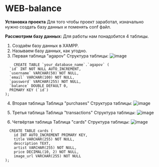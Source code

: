 # WEB-balance

**Установка проекта**
Для того чтобы проект заработал, изначально нужно создать базу данных и поменять conf файл.

**Рассмотрим базу данных:**
Для работы нам понадобится 4 таблицы.

  1. Создаём базу данных в XAMPP.
  2. Называем базу данных, как угодно.
  3. Первая таблица "agapov"
     Структура таблицы:
     ![image](https://github.com/user-attachments/assets/34294519-ca1e-480d-be7b-0f81667f1783)

````
    CREATE TABLE `your_database_name`.`agapov` (
  `id` INT NOT NULL AUTO_INCREMENT,
  `username` VARCHAR(50) NOT NULL,
  `email` VARCHAR(100) NOT NULL,
  `password` VARCHAR(255) NOT NULL,
  `balance` DOUBLE DEFAULT 0,
  PRIMARY KEY (`id`)
);
````

  4. Вторая таблица
     Таблица "purchases"
     Структура таблицы:
     ![image](https://github.com/user-attachments/assets/a50408d9-9d2c-4dd7-9275-9ae822f525a4)

  5. Третья таблица
    Таблица "transactions"
    Структура таблицы:
    ![image](https://github.com/user-attachments/assets/c8971f68-ba06-4ee5-8629-c46d3146469c)

  6. Четвёртая таблица
    Таблица "cards"
    Структура таблицы:
    ![image](https://github.com/user-attachments/assets/c7205f59-eeac-47d9-8221-8f47d6dd8b54)

````
  CREATE TABLE cards (
    id INT AUTO_INCREMENT PRIMARY KEY,
    title VARCHAR(255) NOT NULL,
    description TEXT,
    artist VARCHAR(255) NOT NULL,
    price DECIMAL(10, 2) NOT NULL,
    image_url VARCHAR(255) NOT NULL
);
````
